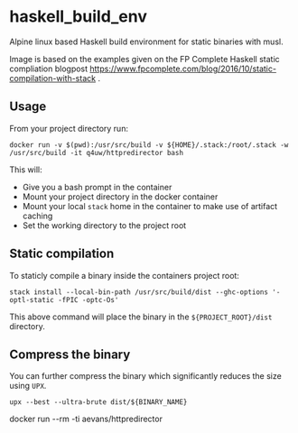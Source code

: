 # haskell_build_env
Alpine linux based Haskell build environment for static binaries with musl.

Image is based on the examples given on the FP Complete Haskell static compliation blogpost
https://www.fpcomplete.com/blog/2016/10/static-compilation-with-stack .

## Usage
From your project directory run:

```
docker run -v $(pwd):/usr/src/build -v ${HOME}/.stack:/root/.stack -w /usr/src/build -it q4uw/httpredirector bash
```

This will:
* Give you a bash prompt in the container
* Mount your project directory in the docker container
* Mount your local `stack` home in the container to make use of artifact caching
* Set the working directory to the project root

## Static compilation

To staticly compile a binary inside the containers project root:

```
stack install --local-bin-path /usr/src/build/dist --ghc-options '-optl-static -fPIC -optc-Os'
```

This above command will place the binary in the `${PROJECT_ROOT}/dist` directory.

## Compress the binary
You can further compress the binary which significantly reduces the size using `UPX`.

```
upx --best --ultra-brute dist/${BINARY_NAME}
```

docker run --rm -ti aevans/httpredirector
